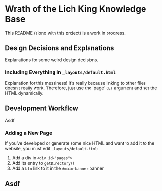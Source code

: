 # Wrath of the Lich King Knowledge Base
This README (along with this project) is a work in progress.

## Design Decisions and Explanations
Explanations for some weird design decisions.

### Including Everything in `_layouts/default.html`
Explanation for this messiness!
It's really because linking to other files doesn't really work.
Therefore, just use the 'page' `GET` argument and set the HTML dynamically.


## Development Workflow
Asdf

### Adding a New Page
If you've developed or generate some nice HTML and want to add it to the website,
you must edit `_layouts/default.html`:
  1) Add a div in `<div id="pages">`
  2) Add its entry to `getDirectory()`
  3) Add a `btn` link to it in the `#main-banner` banner


## Asdf

